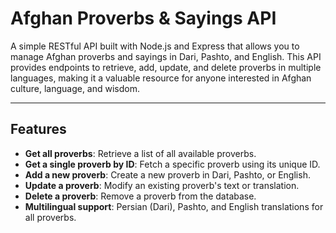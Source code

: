 # Afghan Proverbs & Sayings API

A simple RESTful API built with Node.js and Express that allows you to manage Afghan proverbs and sayings in Dari, Pashto, and English. This API provides endpoints to retrieve, add, update, and delete proverbs in multiple languages, making it a valuable resource for anyone interested in Afghan culture, language, and wisdom.

---

## Features

- **Get all proverbs**: Retrieve a list of all available proverbs.
- **Get a single proverb by ID**: Fetch a specific proverb using its unique ID.
- **Add a new proverb**: Create a new proverb in Dari, Pashto, or English.
- **Update a proverb**: Modify an existing proverb's text or translation.
- **Delete a proverb**: Remove a proverb from the database.
- **Multilingual support**: Persian (Dari), Pashto, and English translations for all proverbs.
